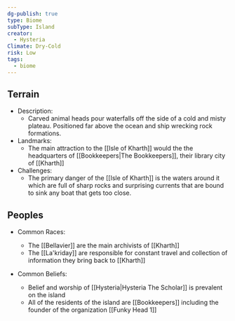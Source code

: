 ```yaml
---
dg-publish: true
type: Biome
subType: Island
creator:
  - Hysteria
Climate: Dry-Cold
risk: Low
tags:
  - biome
---
```

## Terrain
- Description:
	-  Carved animal heads pour waterfalls off the side of a cold and misty plateau. Positioned far above the ocean and ship wrecking rock formations.
- Landmarks:
	- The main attraction to the [[Isle of Kharth]] would the the headquarters of [[Bookkeepers|The Bookkeepers]], their library city of [[Kharth]]
- Challenges:
	- The primary danger of the [[Isle of Kharth]] is the waters around it which are full of sharp rocks and surprising currents that are bound to sink any boat that gets too close.
##  Peoples
- Common Races:
	- The [[Bellavier]] are the main archivists of [[Kharth]] 
	- The [[La'kriday]] are responsible for constant travel and collection of information they bring back to [[Kharth]]

- Common Beliefs:
	- Belief and worship of [[Hysteria|Hysteria The Scholar]] is prevalent on the island
	- All of the residents of the island are [[Bookkeepers]] including the founder of the organization [[Funky Head 1]]